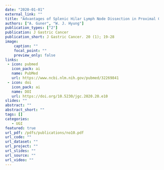 ```yaml
---
date: "2020-01-01"
external_link: ""
title: "Advantages of Splenic Hilar Lymph Node Dissection in Proximal Gastric Cancer Surgery"
authors: ["A. Guner", "W. J. Hyung"]
publication_types: ["2"]
publication: J Gastric Cancer
publication_short: J Gastric Cancer. 20 (1); 19-28
image:
    caption: ""
    focal_point: ""
    preview_only: false
links:
 - icon: pubmed
   icon_pack: ai
   name: PubMed
   url: https://www.ncbi.nlm.nih.gov/pubmed/32269841
 - icon: doi
   icon_pack: ai
   name: DOI
   url: https://doi.org/10.5230/jgc.2020.20.e10
slides: ""
abstract: ""
abstract_short: ""
tags: []
categories: 
   - UGI
featured: true
url_pdf: /pdfs/publications/no10.pdf
url_code: ""
url_dataset: ""
url_project: ""
url_slides: ""
url_source: ""
url_video: ""
---
```

